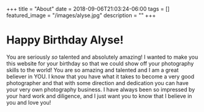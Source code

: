+++
title =  "About"
date = 2018-09-06T21:03:24-06:00
tags = []
featured_image = "/images/alyse.jpg"
description = ""
+++
# Happy Birthday Alyse!
You are seriously *so* talented and absolutely amazing! I wanted to make you this website for your birthday so that we could show off your photography skills to the world! You are so amazing and talented and I am a great believer in YOU. I know that you have what it takes to become a very good photographer and that with some direction and dedication you can have your very own photography business. I have always been so impressed by your hard work and diligence, and I just want you to know that I believe in you and love you!
